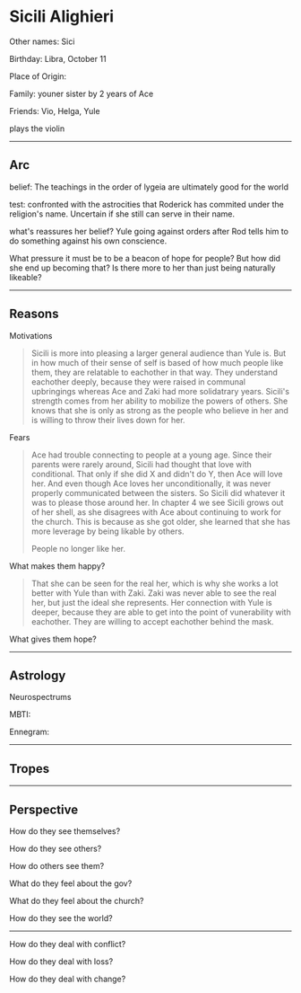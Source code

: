 # Sicili Alighieri

Other names: Sici

Birthday: Libra, October 11

Place of Origin:

Family: youner sister by 2 years of Ace

Friends: Vio, Helga, Yule

plays the violin

------

## Arc

belief: The teachings in the order of lygeia are ultimately good for the world

test: confronted with the astrocities that Roderick has commited under the religion's name. Uncertain if she still can serve in their name.

what's reassures her belief? Yule going against orders after Rod tells him to do something against his own conscience.

What pressure it must be to be a beacon of hope for people? But how did she end up becoming that? Is there more to her than just being naturally likeable?

------

## Reasons

Motivations

> Sicili is more into pleasing a larger general audience than Yule is. But in how much of their sense of self is based of how much people like them, they are relatable to eachother in that way. They understand eachother deeply, because they were raised in communal upbringings whereas Ace and Zaki had more solidatrary years.
> Sicili's strength comes from her ability to mobilize the powers of others. She knows that she is only as strong as the people who believe in her and is willing to throw their lives down for her.

Fears

> Ace had trouble connecting to people at a young age. Since their parents were rarely around, Sicili had thought that love with conditional. That only if she did X and didn't do Y, then Ace will love her. And even though Ace loves her unconditionally, it was never properly communicated between the sisters. So Sicili did whatever it was to please those around her. In chapter 4 we see Sicili grows out of her shell, as she disagrees with Ace about continuing to work for the church. This is because as she got older, she learned that she has more leverage by being likable by others. 
>
> People no longer like her. 

What makes them happy?

> That she can be seen for the real her, which is why she works a lot better with Yule than with Zaki. Zaki was never able to see the real her, but just the ideal she represents. Her connection with Yule is deeper, because they are able to get into the point of vunerability with eachother. They are willing to accept eachother behind the mask.

What gives them hope?

> 

------

## Astrology

Neurospectrums

> 

MBTI:

Ennegram:

------

## Tropes



------

## Perspective

How do they see themselves?

> 

How do they see others?

> 

How do others see them?

> 

What do they feel about the gov?

> 

What do they feel about the church?

> 

How do they see the world?

> 

------

How do they deal with conflict?

> 

How do they deal with loss?

> 

How do they deal with change?

> 

